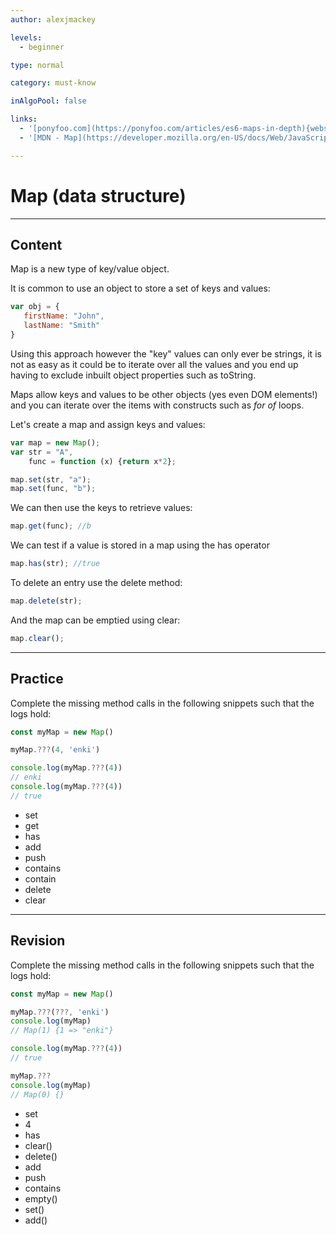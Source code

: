 ```yaml
---
author: alexjmackey

levels:
  - beginner

type: normal

category: must-know

inAlgoPool: false

links:
  - '[ponyfoo.com](https://ponyfoo.com/articles/es6-maps-in-depth){website}'
  - '[MDN - Map](https://developer.mozilla.org/en-US/docs/Web/JavaScript/Reference/Global_Objects/Map){website}'

---
```

# Map (data structure)

---
## Content

Map is a new type of key/value object.

It is common to use an object to store a set of keys and values:

```javascript
var obj = {
   firstName: "John",
   lastName: "Smith"
}
```

Using this approach however the "key" values can only ever be strings, it is not as easy as it could be to iterate over all the values and you end up having to exclude inbuilt object properties such as toString.

Maps allow keys and values to be other objects (yes even DOM elements!) and you can iterate over the items with constructs such as *for of* loops.

Let's create a map and assign keys and values:

```javascript
var map = new Map();
var str = "A",
    func = function (x) {return x*2};

map.set(str, "a");
map.set(func, "b");
```

We can then use the keys to retrieve values:

```javascript
map.get(func); //b
```

We can test if a value is stored in a map using the has operator

```javascript
map.has(str); //true
```

To delete an entry use the delete method:

```javascript
map.delete(str);
```

And the map can be emptied using clear:

```javascript
map.clear();
```

---
## Practice

Complete the missing method calls in the following snippets such that the logs hold:

```javascript
const myMap = new Map()

myMap.???(4, 'enki')

console.log(myMap.???(4))
// enki
console.log(myMap.???(4))
// true
```

* set
* get
* has
* add
* push
* contains
* contain
* delete
* clear

---
## Revision

Complete the missing method calls in the following snippets such that the logs hold:

```javascript
const myMap = new Map()

myMap.???(???, 'enki')
console.log(myMap)
// Map(1) {1 => "enki"}

console.log(myMap.???(4))
// true

myMap.???
console.log(myMap)
// Map(0) {}

```

* set
* 4
* has
* clear()
* delete()
* add
* push
* contains
* empty()
* set()
* add()
 
